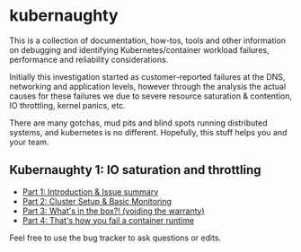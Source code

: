 # kubernaughty

This is a collection of documentation, how-tos, tools and other information on
debugging and identifying Kubernetes/container workload failures, performance
and reliability considerations.

Initially this investigation started as customer-reported failures at the DNS, 
networking and application levels, however through the analysis the actual causes
for these failures we due to severe resource saturation & contention, IO throttling, 
kernel panics, etc.

There are many gotchas, mud pits and blind spots running distributed systems,
and kubernetes is no different. Hopefully, this stuff helps you and your
team.

## Kubernaughty 1: IO saturation and throttling

 - [Part 1: Introduction & Issue summary](/docs/part1-introduction-and-problem-description.md)
 - [Part 2: Cluster Setup & Basic Monitoring](/docs/part2-basic-setup.md)
 - [Part 3: What's in the box?! (voiding the warranty)](/docs/part3-whats-in-the-box)
 - [Part 4: That's how you fail a container runtime](/docs/part-4-how-you-kill-a-container-runtime.md)

Feel free to use the bug tracker to ask questions or edits.
<!--stackedit_data:
eyJoaXN0b3J5IjpbLTkxNjAzNTEwMF19
-->